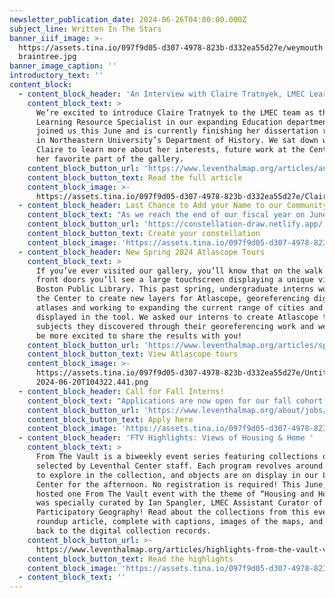 ```yaml
---
newsletter_publication_date: 2024-06-26T04:00:00.000Z
subject_line: Written In The Stars
banner_iiif_image: >-
  https://assets.tina.io/097f9d05-d307-4978-823b-d332ea55d27e/weymouth
  braintree.jpg
banner_image_caption: ''
introductory_text: ''
content_block:
  - content_block_header: 'An Interview with Claire Tratnyek, LMEC Learning Resource Specialist'
    content_block_text: >
      We’re excited to introduce Claire Tratnyek to the LMEC team as the
      Learning Resource Specialist in our expanding Education department! Claire
      joined us this June and is currently finishing her dissertation research
      in Northeastern University’s Department of History. We sat down with
      Claire to learn more about her interests, future work at the Center, and
      her favorite part of the gallery.
    content_block_button_url: 'https://www.leventhalmap.org/articles/an-interview-with-claire-tratnyek/'
    content_block_button_text: Read the full article
    content_block_image: >-
      https://assets.tina.io/097f9d05-d307-4978-823b-d332ea55d27e/Claire2021headshotSMALL.png
  - content_block_header: Last Chance to Add your Name to our Community Star Map
    content_block_text: "As we reach the end of our fiscal year on June 30, we are counting on you to help make our future work shine! Inspired by the\_[celestial chart in our current exhibition\_](https://www.leventhalmap.org/digital-exhibitions/heaven-and-earth/catalogue/4/)[Heaven & Earth](https://www.leventhalmap.org/digital-exhibitions/heaven-and-earth/catalogue/4/), we're creating a special community constellation chart drawn by our supporters. This week is your last chance to put your name amongst the stars—and support our mission at the same time.\_[Draw your own starry design](https://constellation-draw.netlify.app/) and then\_[donate $20 or more](https://leventhalmap.donorsupport.co/page/JUNE2024?drawing-id=400521254838206530)\_to become part of the community-drawn star chart.\_You can even [draw and dedicate a constellation for a loved one](https://constellation-draw.netlify.app/)\_and we'll send it to them by email or postcard! We rely on your generosity to make our programs\_accessible and your support makes a big difference. \n"
    content_block_button_url: 'https://constellation-draw.netlify.app/'
    content_block_button_text: Create your constellation
    content_block_image: 'https://assets.tina.io/097f9d05-d307-4978-823b-d332ea55d27e/starchart.jpg'
  - content_block_header: New Spring 2024 Atlascope Tours
    content_block_text: >
      If you’ve ever visited our gallery, you’ll know that on the walk up to the
      front doors you’ll see a large touchscreen displaying a unique view of the
      Boston Public Library. This past spring, undergraduate interns worked with
      the Center to create new layers for Atlascope, georeferencing digitized
      atlases and working to expanding the current range of cities and towns
      displayed in the tool. We asked our interns to create Atlascope tours of
      subjects they discovered through their georeferencing work and we couldn’t
      be more excited to share the results with you!
    content_block_button_url: 'https://www.leventhalmap.org/articles/spring-2024-atlascope-tours/'
    content_block_button_text: View Atlascope tours
    content_block_image: >-
      https://assets.tina.io/097f9d05-d307-4978-823b-d332ea55d27e/Untitled -
      2024-06-20T104322.441.png
  - content_block_header: Call for Fall Interns!
    content_block_text: "Applications are now open for our fall cohort of college interns. Our internship program trains the next generation of professionals in topics related to geospatial technology, public humanities, and librarianship. Interns will work onsite in the Center’s offices at the Central Library for 6-10 hours per week from mid-September 2024 through mid-December 2024 focused on\_[Geohumanities & GIS](https://www.leventhalmap.org/about/jobs/2024-fall-internships/). Apply online by Friday, July 12, 2024 at 3:00 pm ET.\n"
    content_block_button_url: 'https://www.leventhalmap.org/about/jobs/2024-fall-internships/'
    content_block_button_text: Apply here
    content_block_image: 'https://assets.tina.io/097f9d05-d307-4978-823b-d332ea55d27e/Media (9).jpg'
  - content_block_header: 'FTV Highlights: Views of Housing & Home '
    content_block_text: >
      From The Vault is a biweekly event series featuring collections objects
      selected by Leventhal Center staff. Each program revolves around a theme
      to explore in the collection, and objects are on display in our Learning
      Center for the afternoon. No registration is required! This June, we
      hosted one From The Vault event with the theme of “Housing and Home” and
      was specially curated by Ian Spangler, LMEC Assistant Curator of Digital &
      Participatory Geography! Read about the collections from this event the
      roundup article, complete with captions, images of the maps, and links
      back to the digital collection records. 
    content_block_button_url: >-
      https://www.leventhalmap.org/articles/highlights-from-the-vault-views-of-housing-home/
    content_block_button_text: Read the highlights
    content_block_image: 'https://assets.tina.io/097f9d05-d307-4978-823b-d332ea55d27e/Untitled.png'
  - content_block_text: ''
---
```


